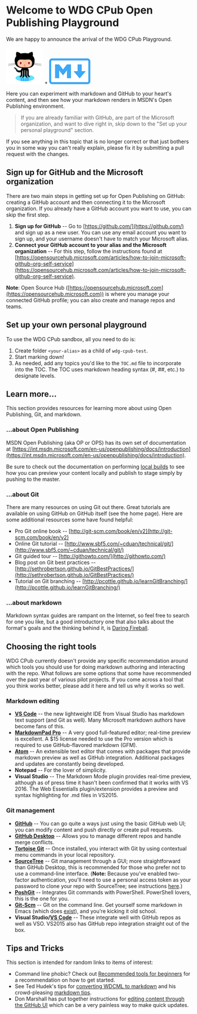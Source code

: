 # Welcome to WDG CPub Open Publishing Playground
We are happy to announce the arrival of the WDG CPub Playground.

![Git logo](../images/github-logo.png) + ![Markdown logo](../images/markdown-logo.png)

Here you can experiment with markdown and GitHub to your heart's content, and then see how your markdown renders in MSDN's Open Publishing environment.

> If you are already familiar with GitHub, are part of the Microsoft organization, and want to dive right in, skip down to the "Set up your personal playground" section.

If you see anything in this topic that is no longer correct or that just bothers you in some way you can't really explain, please fix it by submitting a pull request with the changes.

## Sign up for GitHub and the Microsoft organization
There are two main steps in getting set up for Open Publishing on GitHub: creating a GitHub account and then connecting it to the Microsoft organization.
If you already have a GitHub account you want to use, you can skip the first step.

1. **Sign up for GitHub** -- Go to [https://github.com/](https://github.com/) and sign up as a new user. You can use any email account you want to sign up, and your username doesn't have to match your Microsoft alias.
2. **Connect your GitHub account to your alias and the Microsoft organization** -- For this step, follow the instructions found at  [https://opensourcehub.microsoft.com/articles/how-to-join-microsoft-github-org-self-service](https://opensourcehub.microsoft.com/articles/how-to-join-microsoft-github-org-self-service).

**Note**: Open Source Hub ([https://opensourcehub.microsoft.com](https://opensourcehub.microsoft.com)) is where you manage your connected GitHub profile; you can also create and manage repos and teams.

## Set up your own personal playground
To use the WDG CPub sandbox, all you need to do is:

1. Create folder `<your-alias>` as a child of `wdg-cpub-test`.
2. Start marking down!
3. As needed, add any topics you'd like to the `TOC.md` file to incorporate into the TOC. The TOC uses markdown heading syntax (#, ##, etc.) to designate levels.

## Learn more...
This section provides resources for learning more about using Open Publishing, Git, and markdown.

### ...about Open Publishing
MSDN Open Publishing (aka OP or OPS) has its own set of documentation at [https://int.msdn.microsoft.com/en-us/openpublishing/docs/introduction](https://int.msdn.microsoft.com/en-us/openpublishing/docs/introduction).

Be sure to check out the documentation on performing [local builds](https://int.msdn.microsoft.com/en-us/openpublishing/docs/partnerdocs/local-build-and-preview) to see how you can preview your content locally and publish to stage simply by pushing to the master.

### ...about Git
There are many resources on using Git out there. Great tutorials are available on using GitHub on GitHub itself (see the home page). Here are some additional resources some have found helpful:

* Pro Git online book -- [http://git-scm.com/book/en/v2](http://git-scm.com/book/en/v2)
* Online Git tutorial -- [http://www.sbf5.com/~cduan/technical/git/](http://www.sbf5.com/~cduan/technical/git/)
* Git guided tour -- [http://githowto.com/](http://githowto.com/)
* Blog post on Git best practices -- [http://sethrobertson.github.io/GitBestPractices/](http://sethrobertson.github.io/GitBestPractices/)
* Tutorial on Git branching -- [http://pcottle.github.io/learnGitBranching/](http://pcottle.github.io/learnGitBranching/)

### ...about markdown
Markdown syntax guides are rampant on the Internet, so feel free to search for one you like, but a good introductory one that also talks about the format's goals and the thinking behind it, is [Daring Fireball](http://daringfireball.net/projects/markdown/).

## Choosing the right tools
WDG CPub currently doesn't provide any specific recommendation around which tools you should use for doing markdown authoring and interacting with the repo. What follows are some options that some have recommended over the past year of various pilot projects. If you come across a tool that you think works better, please add it here and tell us why it works so well.

### Markdown editing
* **[VS Code](https://code.visualstudio.com/)** -- the new lightweight IDE from Visual Studio has markdown text support (and Git as well). Many Microsoft markdown authors have become fans of this.
* **[MarkdownPad Pro](http://www.markdownpad.com/)** -- A very good full-featured editor; real-time preview is excellent. A $15 license needed to use the Pro version which is required to use GitHub-flavored markdown (GFM).
* **[Atom](http://atom.io)** -- An extensible text editor that comes with packages that provide markdown preview as well as GitHub integration. Additional packages and updates are constantly being developed.
* **Notepad** -- For the lover of simplicity.
* **Visual Studio** -- The Markdown Mode plugin provides real-time preview, although as of press time it hasn't been confirmed that it works with VS 2016. The Web Essentialls plugin/extension provides a preview and syntax highlighting for .md files in VS2015.

### Git management
* **[GitHub](https://github.com)** -- You can go quite a ways just using the basic GitHub web UI; you can modify content and push directly or create pull requests.
* **[GitHub Desktop](https://git-for-windows.github.io/)** -- Allows you to manage different repos and handle merge conflicts.
* **[Tortoise Git](https://tortoisegit.org/)** -- Once installed, you interact with Git by using contextual menu commands in your local repository.
* **[SourceTree](https://www.atlassian.com/software/sourcetree/overview)** -- Git management through a GUI; more straightforward than GitHub Desktop, this is recommended for those who prefer not to use a command-line interface. (**Note:** Because you've enabled two-factor authentication, you'll need to use a personal access token as your password to clone your repo with SourceTree; see instructions [here](https://confluence.atlassian.com/display/SOURCETREEKB/Two-Factor+Authentication+%282FA%29+with+GitHub+in+SourceTree).)
* **[PoshGit](https://github.com/dahlbyk/posh-git)** -- Integrates Git commands with PowerShell. PowerShell lovers, this is the one for you.
* **[Git-Scm](http://www.git-scm.com/downloads)** -- Git on the command line. Get yourself some markdown in Emacs (which does [exist](http://jblevins.org/projects/markdown-mode/)), and you're kicking it old school.
* **Visual Studio/[VS Code](https://code.visualstudio.com/)** -- These integrate well with GitHub repos as well as VSO. VS2015 also has GitHub repo integration straight out of the box.

## Tips and Tricks
This section is intended for random links to items of interest:

* Command line phobic? Check out [Recommended tools for beginners](../jasgro/tools-for-beginners.md) for a recommendation on how to get started.
* See Ted Hudek's tips for [converting WDCML to markdown](../tedhudek/wdcml-to-open-publish.md) and his crowd-pleasing [markdown tips](../tedhudek/markdown-tips.md).
* Don Marshall has put together instructions for [editing content through the GitHub UI](../domars/Directions_To_Update_Existing_Topic_Using_Browser.md) which can be a very painless way to make quick updates.


<!--HONumber=Jun16_HO1-->


